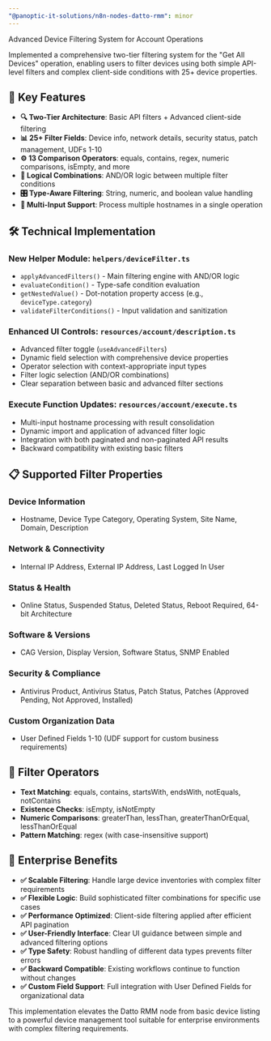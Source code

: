 ```yaml
---
"@panoptic-it-solutions/n8n-nodes-datto-rmm": minor
---
```


Advanced Device Filtering System for Account Operations

Implemented a comprehensive two-tier filtering system for the "Get All Devices" operation, enabling users to filter devices using both simple API-level filters and complex client-side conditions with 25+ device properties.

## 🎯 **Key Features**

- **🔍 Two-Tier Architecture**: Basic API filters + Advanced client-side filtering
- **📊 25+ Filter Fields**: Device info, network details, security status, patch management, UDFs 1-10
- **⚙️ 13 Comparison Operators**: equals, contains, regex, numeric comparisons, isEmpty, and more  
- **🔗 Logical Combinations**: AND/OR logic between multiple filter conditions
- **🎛️ Type-Aware Filtering**: String, numeric, and boolean value handling
- **🚀 Multi-Input Support**: Process multiple hostnames in a single operation

## 🛠 **Technical Implementation**

### **New Helper Module**: `helpers/deviceFilter.ts`
- `applyAdvancedFilters()` - Main filtering engine with AND/OR logic
- `evaluateCondition()` - Type-safe condition evaluation  
- `getNestedValue()` - Dot-notation property access (e.g., `deviceType.category`)
- `validateFilterConditions()` - Input validation and sanitization

### **Enhanced UI Controls**: `resources/account/description.ts`
- Advanced filter toggle (`useAdvancedFilters`)
- Dynamic field selection with comprehensive device properties
- Operator selection with context-appropriate input types
- Filter logic selection (AND/OR combinations)
- Clear separation between basic and advanced filter sections

### **Execute Function Updates**: `resources/account/execute.ts`
- Multi-input hostname processing with result consolidation
- Dynamic import and application of advanced filter logic
- Integration with both paginated and non-paginated API results
- Backward compatibility with existing basic filters

## 📋 **Supported Filter Properties**

### **Device Information**
- Hostname, Device Type Category, Operating System, Site Name, Domain, Description

### **Network & Connectivity** 
- Internal IP Address, External IP Address, Last Logged In User

### **Status & Health**
- Online Status, Suspended Status, Deleted Status, Reboot Required, 64-bit Architecture

### **Software & Versions**
- CAG Version, Display Version, Software Status, SNMP Enabled

### **Security & Compliance**
- Antivirus Product, Antivirus Status, Patch Status, Patches (Approved Pending, Not Approved, Installed)

### **Custom Organization Data**
- User Defined Fields 1-10 (UDF support for custom business requirements)

## 🔧 **Filter Operators**

- **Text Matching**: equals, contains, startsWith, endsWith, notEquals, notContains
- **Existence Checks**: isEmpty, isNotEmpty  
- **Numeric Comparisons**: greaterThan, lessThan, greaterThanOrEqual, lessThanOrEqual
- **Pattern Matching**: regex (with case-insensitive support)

## 🚀 **Enterprise Benefits**

- **✅ Scalable Filtering**: Handle large device inventories with complex filter requirements
- **✅ Flexible Logic**: Build sophisticated filter combinations for specific use cases
- **✅ Performance Optimized**: Client-side filtering applied after efficient API pagination
- **✅ User-Friendly Interface**: Clear UI guidance between simple and advanced filtering options
- **✅ Type Safety**: Robust handling of different data types prevents filter errors
- **✅ Backward Compatible**: Existing workflows continue to function without changes
- **✅ Custom Field Support**: Full integration with User Defined Fields for organizational data

This implementation elevates the Datto RMM node from basic device listing to a powerful device management tool suitable for enterprise environments with complex filtering requirements. 
